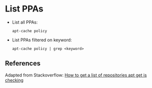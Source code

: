 # List PPAs

- List all PPAs:

	```
	apt-cache policy
	```

- List PPAs filtered on keyword:

	```
	apt-cache policy | grep <keyword>
	```

## References

Adapted from Stackoverflow: [How to get a list of repositories apt get is checking][1]

<!-- REFERENCES -->

[1]:https://stackoverflow.com/questions/8647454/how-to-get-a-list-of-repositories-apt-get-is-checking
